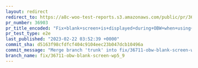 ```yaml
---
layout: redirect
redirect_to: https://a8c-woo-test-reports.s3.amazonaws.com/public/pr/36903/e2e/index.html
pr_number: 36903
pr_title_encoded: "Fix+blank+screen+is+displayed+during+OBW+when+using+WP5.9"
pr_test_type: e2e
last_published: "2023-02-22 03:52:39 +0000"
commit_sha: d5163f98cfdfcf404c9104eec23b047dcb10496a
commit_message: "Merge branch 'trunk' into fix/36711-obw-blank-screen-wp5_9"
branch_name: fix/36711-obw-blank-screen-wp5_9
---
```


